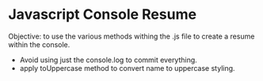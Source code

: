 # Javascript Console Resume

Objective: 
to use the various methods withing the .js file to create a resume within the console.

* Avoid using just the console.log to commit everything.
* apply toUppercase method to convert name to uppercase styling.